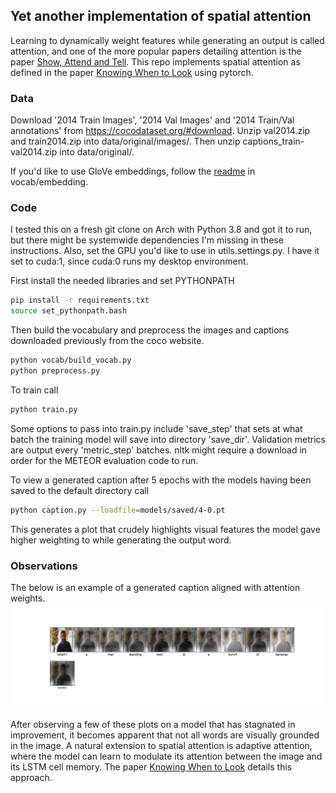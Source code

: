## Yet another implementation of spatial attention

Learning to dynamically weight features while generating an output is called attention,
and one of the more popular papers detailing attention is the paper [Show, Attend and
Tell](https://arxiv.org/abs/1502.03044). This repo implements spatial attention as defined
in the paper [Knowing When to Look](https://arxiv.org/abs/1612.01887) using pytorch.

### Data

Download '2014 Train Images', '2014 Val Images' and '2014 Train/Val annotations' from
https://cocodataset.org/#download. Unzip val2014.zip and train2014.zip into
data/original/images/. Then unzip captions_train-val2014.zip into
data/original/.

If you'd like to use GloVe embeddings, follow the [readme](./vocab/embedding/readme.md) in
vocab/embedding.

### Code

I tested this on a fresh git clone on Arch with Python 3.8 and got it to run, but there
might be systemwide dependencies I'm missing in these instructions. Also, set the GPU
you'd like to use in utils.settings.py. I have it set to cuda:1, since cuda:0 runs my
desktop environment.

First install the needed libraries and set PYTHONPATH
```bash
pip install -r requirements.txt
source set_pythonpath.bash
```
Then build the vocabulary and preprocess the images and captions downloaded previously
from the coco website.
```bash
python vocab/build_vocab.py
python preprocess.py
```
To train call
```bash
python train.py
```
Some options to pass into train.py include 'save\_step' that sets at what
batch the training model will save into directory 'save\_dir'. Validation metrics are
output every 'metric\_step' batches. nltk might require a download in order for the METEOR
evaluation code to run.

To view a generated caption after 5 epochs with the models having been saved to the
default directory call
```bash
python caption.py --loadfile=models/saved/4-0.pt
```
This generates a plot that crudely highlights visual features the model gave higher
weighting to while generating the output word.

### Observations

The below is an example of a generated caption aligned with attention weights.
![hello](./img/man_with_bananas.jpg)

After observing a few of these plots on a model that has stagnated in improvement, it
becomes apparent that not all words are visually grounded in the image. A natural
extension to spatial attention is adaptive attention, where the model can learn to
modulate its attention between the image and its LSTM cell memory. The paper [Knowing When
to Look](https://arxiv.org/abs/1612.01887) details this approach.
